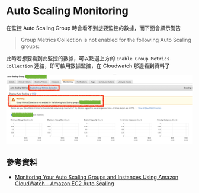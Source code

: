 # Auto Scaling Monitoring

在監控 Auto Scaling Group 時會看不到想要監控的數據，而下面會顯示警告

> Group Metrics Collection is not enabled for the following Auto Scaling groups:

此時若想要看到此監控的數據，可以點選上方的 `Enable Group Metrics Collection` 連結，即可啟用數據監控，在 Cloudwatch 那邊看到資料了


![Auto Scaling Monitoring](./images/ec2-auto-scaling-monitoring.png)


## 參考資料
* [Monitoring Your Auto Scaling Groups and Instances Using Amazon CloudWatch - Amazon EC2 Auto Scaling](https://docs.aws.amazon.com/autoscaling/ec2/userguide/as-instance-monitoring.html)
